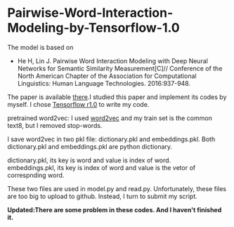 
# Pairwise-Word-Interaction-Modeling-by-Tensorflow-1.0
The model is based on 

* He H, Lin J. Pairwise Word Interaction Modeling with Deep Neural Networks for Semantic Similarity Measurement[C]// Conference of the North American Chapter of the Association for Computational Linguistics: Human Language Technologies. 2016:937-948.

The paper is available [there](http://www.aclweb.org/anthology/N/N16/N16-1108.pdf).I studied this paper and implement its codes by myself. I chose [Tensorflow r1.0](https://www.tensorflow.org/) to write my code.<br>

pretrained word2vec: I used [word2vec](https://github.com/tensorflow/tensorflow/tree/master/tensorflow/examples/tutorials/word2vec) and my train set is the common text8, but I removed stop-words.<br>

I save word2vec in two pkl file: dictionary.pkl and embeddings.pkl. Both dictionary.pkl and embeddings.pkl are python dictionary.

dictionary.pkl, its key is word and value is index of word.<br> 
embeddings.pkl, its key is index of word and value is the vetor of correspnding word.<br> 

These two files are used in model.py and read.py. Unfortunately, these files are too big to upload to github. Instead, I turn to submit my script.

**Updated:There are some problem in these codes. And I haven't finished it.**
